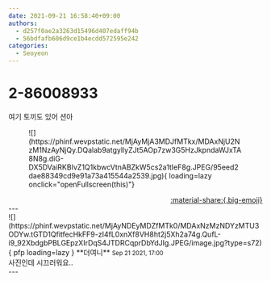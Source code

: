 ```yaml
---
date: 2021-09-21 16:58:40+09:00
authors:
  - d257f0ae2a3263d15496d407edaff94b
  - 56bdfafb606d9ce1b4ecdd572595e242
categories:
  - Seoyeon
---
```


# 2-86008933

<div class="post-container" markdown="1">
<div class="content-container md-sidebar__scrollwrap" markdown="1">

여기 토끼도 있어 션아
<figure markdown="1">
![](https://phinf.wevpstatic.net/MjAyMjA3MDJfMTkx/MDAxNjU2NzM1NzAyNjQy.DQalab9atgyllyZJt5AOp7zw3G5HzJkpndaWJxTA8N8g.diG-DX5DVaiRKBIvZ1Q1kbwcVtnABZkW5cs2a1tIeF8g.JPEG/95eed2dae88349cd9e91a73a415544a2539.jpg){ loading=lazy onclick="openFullscreen(this)"}
</figure>


</div>
</div>

<div style="text-align: right;" markdown="1">
<a href="https://weverse.io/fromis9/fanpost/2-86008933" style="text-align: right;">:material-share:{.big-emoji}</a>
</div>
---

<div class="comments-container md-sidebar__scrollwrap" markdown="1">
<div class="comment" markdown="1">
<div class='id-container' markdown="1">
![](https://phinf.wevpstatic.net/MjAyNDEyMDZfMTk0/MDAxNzMzNDYzMTU3ODYw.tGTD1QfitfecHkFF9-zI4fL0xnXf8VH8ht2j5Xh2a74g.QufL-i9_92XbdgbPBLGEpzXIrDqS4JTDRCqprDbYdJIg.JPEG/image.jpg?type=s72){ pfp loading=lazy }
**<span class="artist">더여니</span>** <small>Sep 21 2021, 17:00</small><br>
</div>
<div class='comment-body' markdown="1">
사진인데 시끄러워요..
</div>
</div>
</div>
---
